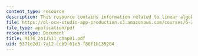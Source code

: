 ```yaml
---
content_type: resource
description: This resource contains information related to linear algebra review.
file: https://ol-ocw-studio-app-production.s3.amazonaws.com/courses/6-241j-dynamic-systems-and-control-spring-2011/5371e2d17a12ccb961e5f86f1b135204_MIT6_241JS11_chap01.pdf
file_type: application/pdf
resourcetype: Document
title: MIT6_241JS11_chap01.pdf
uid: 5371e2d1-7a12-ccb9-61e5-f86f1b135204
---
```

